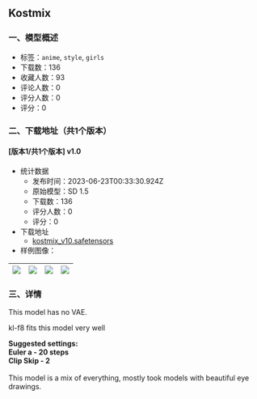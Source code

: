## Kostmix
### 一、模型概述

- 标签：`anime`, `style`, `girls`
- 下载数：136
- 收藏人数：93
- 评论人数：0
- 评分人数：0
- 评分：0

### 二、下载地址（共1个版本）

#### [版本1/共1个版本] v1.0

- 统计数据
  - 发布时间：2023-06-23T00:33:30.924Z
  - 原始模型：SD 1.5
  - 下载数：136
  - 评分人数：0
  - 评分：0
- 下载地址
  - [kostmix_v10.safetensors](https://civitai.com/api/download/models/101387)
- 样例图像：

| <img src="https://image.civitai.com/xG1nkqKTMzGDvpLrqFT7WA/ccbc361a-f040-4000-93e0-aa118a87daad/width=450/1240594.jpeg" /> | <img src="https://image.civitai.com/xG1nkqKTMzGDvpLrqFT7WA/1d9cd8b0-0a9d-4abe-8c86-ae0c1f47207e/width=450/1240597.jpeg" /> | <img src="https://image.civitai.com/xG1nkqKTMzGDvpLrqFT7WA/cee63cb6-a186-4a33-bd06-399cbde786b1/width=450/1240598.jpeg" /> | <img src="https://image.civitai.com/xG1nkqKTMzGDvpLrqFT7WA/e987c027-2ae7-4ebe-b5dd-4709d77d7bc6/width=450/1240595.jpeg" /> |
| ---- | ---- | ---- | ---- |


### 三、详情
<p>This model has no VAE.</p><p>kl-f8 fits this model very well</p><p><strong>Suggested settings:</strong><br /><strong>Euler a - 20 steps</strong><br /><strong>Clip Skip - 2 </strong><br /><br />This model is a mix of everything, mostly took models with beautiful eye drawings.</p>